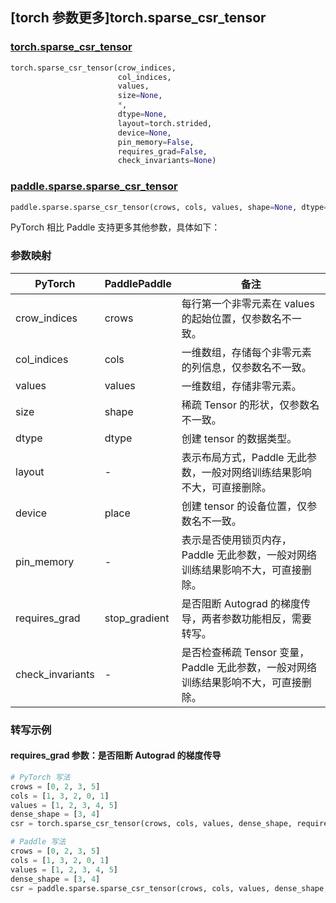 ## [torch 参数更多]torch.sparse_csr_tensor

### [torch.sparse_csr_tensor](https://pytorch.org/docs/stable/generated/torch.sparse_csr_tensor.html#torch.sparse_csr_tensor)

```python
torch.sparse_csr_tensor(crow_indices,
                        col_indices,
                        values,
                        size=None,
                        *,
                        dtype=None,
                        layout=torch.strided,
                        device=None,
                        pin_memory=False,
                        requires_grad=False,
                        check_invariants=None)
```

### [paddle.sparse.sparse_csr_tensor](https://www.paddlepaddle.org.cn/documentation/docs/zh/develop/api/paddle/sparse/sparse_csr_tensor_cn.html#sparse-csr-tensor)

```python
paddle.sparse.sparse_csr_tensor(crows, cols, values, shape=None, dtype=None, place=None, stop_gradient=True)
```

PyTorch 相比 Paddle 支持更多其他参数，具体如下：

### 参数映射

| PyTorch          | PaddlePaddle  | 备注                                                                                |
| ---------------- | ------------- | ----------------------------------------------------------------------------------- |
| crow_indices     | crows         | 每行第一个非零元素在 values 的起始位置，仅参数名不一致。                            |
| col_indices      | cols          | 一维数组，存储每个非零元素的列信息，仅参数名不一致。                                |
| values           | values        | 一维数组，存储非零元素。                                                            |
| size             | shape         | 稀疏 Tensor 的形状，仅参数名不一致。                                                |
| dtype            | dtype         | 创建 tensor 的数据类型。                                                            |
| layout           | -             | 表示布局方式，Paddle 无此参数，一般对网络训练结果影响不大，可直接删除。             |
| device           | place         | 创建 tensor 的设备位置，仅参数名不一致。                                            |
| pin_memory       | -             | 表示是否使用锁页内存， Paddle 无此参数，一般对网络训练结果影响不大，可直接删除。    |
| requires_grad    | stop_gradient | 是否阻断 Autograd 的梯度传导，两者参数功能相反，需要转写。                          |
| check_invariants | -             | 是否检查稀疏 Tensor 变量，Paddle 无此参数，一般对网络训练结果影响不大，可直接删除。 |

### 转写示例

#### requires_grad 参数：是否阻断 Autograd 的梯度传导

```python
# PyTorch 写法
crows = [0, 2, 3, 5]
cols = [1, 3, 2, 0, 1]
values = [1, 2, 3, 4, 5]
dense_shape = [3, 4]
csr = torch.sparse_csr_tensor(crows, cols, values, dense_shape, requires_grad=False)

# Paddle 写法
crows = [0, 2, 3, 5]
cols = [1, 3, 2, 0, 1]
values = [1, 2, 3, 4, 5]
dense_shape = [3, 4]
csr = paddle.sparse.sparse_csr_tensor(crows, cols, values, dense_shape, stop_gradient= True)
```
